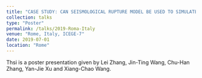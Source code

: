 ```yaml
---
title: "CASE STUDY: CAN SEISMOLOGICAL RUPTURE MODEL BE USED TO SIMULATE GROUND MOTIONS FOR ENGINEERING SEISMIC INPUT?"
collection: talks
type: "Poster"
permalink: /talks/2019-Roma-Italy
venue: "Rome, Italy, ICEGE-7"
date: 2019-07-01
location: "Rome"
---
```


Thsi is a poster presentation given by Lei Zhang, Jin-Ting Wang, Chu-Han Zhang, Yan-Jie Xu and Xiang-Chao Wang. 